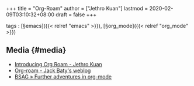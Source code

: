 +++
title = "Org-Roam"
author = ["Jethro Kuan"]
lastmod = 2020-02-09T03:10:32+08:00
draft = false
+++

tags
: [§emacs]({{< relref "emacs" >}}), [§org\_mode]({{< relref "org_mode" >}})


## Media {#media}

-   [Introducing Org Roam - Jethro Kuan](https://blog.jethro.dev/posts/introducing%5Forg%5Froam/)
-   [Org-roam - Jack Baty's weblog](https://www.baty.net/2020/org-roam/)
-   [BSAG » Further adventures in org-mode](https://www.rousette.org.uk/archives/further-adventures-in-org-mode/)
